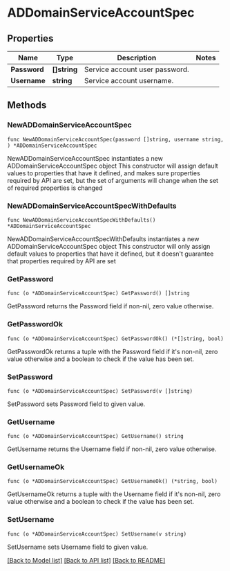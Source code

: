 # ADDomainServiceAccountSpec

## Properties

Name | Type | Description | Notes
------------ | ------------- | ------------- | -------------
**Password** | **[]string** | Service account user password. | 
**Username** | **string** | Service account username. | 

## Methods

### NewADDomainServiceAccountSpec

`func NewADDomainServiceAccountSpec(password []string, username string, ) *ADDomainServiceAccountSpec`

NewADDomainServiceAccountSpec instantiates a new ADDomainServiceAccountSpec object
This constructor will assign default values to properties that have it defined,
and makes sure properties required by API are set, but the set of arguments
will change when the set of required properties is changed

### NewADDomainServiceAccountSpecWithDefaults

`func NewADDomainServiceAccountSpecWithDefaults() *ADDomainServiceAccountSpec`

NewADDomainServiceAccountSpecWithDefaults instantiates a new ADDomainServiceAccountSpec object
This constructor will only assign default values to properties that have it defined,
but it doesn't guarantee that properties required by API are set

### GetPassword

`func (o *ADDomainServiceAccountSpec) GetPassword() []string`

GetPassword returns the Password field if non-nil, zero value otherwise.

### GetPasswordOk

`func (o *ADDomainServiceAccountSpec) GetPasswordOk() (*[]string, bool)`

GetPasswordOk returns a tuple with the Password field if it's non-nil, zero value otherwise
and a boolean to check if the value has been set.

### SetPassword

`func (o *ADDomainServiceAccountSpec) SetPassword(v []string)`

SetPassword sets Password field to given value.


### GetUsername

`func (o *ADDomainServiceAccountSpec) GetUsername() string`

GetUsername returns the Username field if non-nil, zero value otherwise.

### GetUsernameOk

`func (o *ADDomainServiceAccountSpec) GetUsernameOk() (*string, bool)`

GetUsernameOk returns a tuple with the Username field if it's non-nil, zero value otherwise
and a boolean to check if the value has been set.

### SetUsername

`func (o *ADDomainServiceAccountSpec) SetUsername(v string)`

SetUsername sets Username field to given value.



[[Back to Model list]](../README.md#documentation-for-models) [[Back to API list]](../README.md#documentation-for-api-endpoints) [[Back to README]](../README.md)


